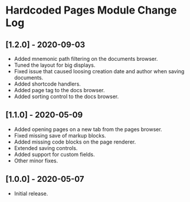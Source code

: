 
# Hardcoded Pages Module Change Log

## [1.2.0] - 2020-09-03

- Added mnemonic path filtering on the documents browser.
- Tuned the layout for big displays.
- Fixed issue that caused loosing creation date and author when saving documents.
- Added shortcode handlers.
- Added page tag to the docs browser.
- Added sorting control to the docs browser.

## [1.1.0] - 2020-05-09

- Added opening pages on a new tab from the pages browser.
- Fixed missing save of markup blocks.
- Added missing code blocks on the page renderer.
- Extended saving controls.
- Added support for custom fields.
- Other minor fixes.

## [1.0.0] - 2020-05-07

- Initial release.
